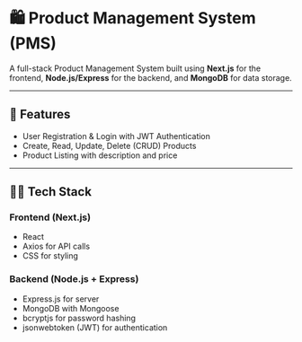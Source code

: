 # 🛍️ Product Management System (PMS)

A full-stack Product Management System built using **Next.js** for the frontend, **Node.js/Express** for the backend, and **MongoDB** for data storage. 

---

## 📌 Features

-  User Registration & Login with JWT Authentication
-  Create, Read, Update, Delete (CRUD) Products
-  Product Listing with description and price


---

## 🧑‍💻 Tech Stack

### Frontend (Next.js)
- React 
- Axios for API calls
-  CSS for styling

### Backend (Node.js + Express)
- Express.js for server
- MongoDB with Mongoose
- bcryptjs for password hashing
- jsonwebtoken (JWT) for authentication



